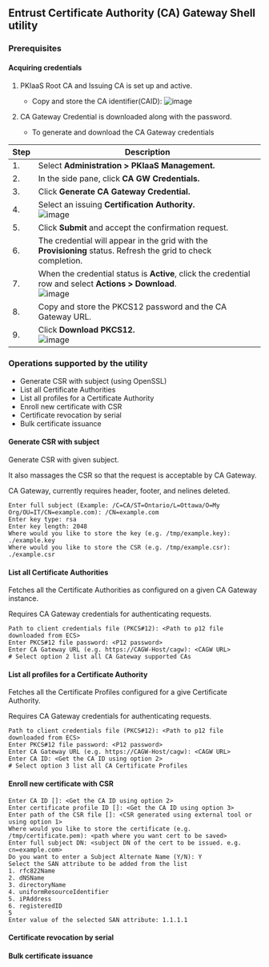 ## Entrust Certificate Authority (CA) Gateway Shell utility

### Prerequisites
#### Acquiring credentials
1. PKIaaS Root CA and Issuing CA is set up and active.
   - Copy and store the CA identifier(CAID):
![image](https://user-images.githubusercontent.com/98990887/171658845-a006a93b-bda6-4cf5-9026-b7fa3f734b32.png)

2. CA Gateway Credential is downloaded along with the password.
   - To generate and download the CA Gateway credentials

| Step | Description |
| --- | --- |
| 1. | Select **Administration > PKIaaS Management.** |
| 2. | In the side pane, click **CA GW Credentials.** |
| 3. | Click **Generate CA Gateway Credential.** |
| 4. | Select an issuing **Certification Authority.**<br />![image](https://user-images.githubusercontent.com/98990887/172181635-935e89d9-5b37-4c75-b7f7-3a25d350bcab.png) |
| 5. | Click **Submit** and accept the confirmation request. |
| 6. | The credential will appear in the grid with the **Provisioning** status. Refresh the grid to check completion. |
| 7. | When the credential status is **Active**, click the credential row and select **Actions > Download**.<br />![image](https://user-images.githubusercontent.com/98990887/172181770-2225d0f8-074d-4b61-81ef-94e75d9e4b0c.png) |
| 8. | Copy and store the PKCS12 password and the CA Gateway URL. |
| 9. | Click **Download PKCS12.**<br />![image](https://user-images.githubusercontent.com/98990887/172181900-f3adc645-ca85-4483-b90b-3e0b482d754a.png) |

### Operations supported by the utility

- Generate CSR with subject (using OpenSSL)
- List all Certificate Authorities
- List all profiles for a Certificate Authority
- Enroll new certificate with CSR
- Certificate revocation by serial
- Bulk certificate issuance

#### Generate CSR with subject
Generate CSR with given subject.

It also massages the CSR so that the request is acceptable by CA Gateway.

CA Gateway, currently requires header, footer, and nelines deleted.

```
Enter full subject (Example: /C=CA/ST=Ontario/L=Ottawa/O=My Org/OU=IT/CN=example.com): /CN=example.com
Enter key type: rsa
Enter key length: 2048
Where would you like to store the key (e.g. /tmp/example.key): ./example.key
Where would you like to store the CSR (e.g. /tmp/example.csr): ./example.csr
```

#### List all Certificate Authorities
Fetches all the Certificate Authorities as configured on a given CA Gateway instance.

Requires CA Gateway credentials for authenticating requests.

```
Path to client credentials file (PKCS#12): <Path to p12 file downloaded from ECS>
Enter PKCS#12 file password: <P12 password>
Enter CA Gateway URL (e.g. https://CAGW-Host/cagw): <CAGW URL>
# Select option 2 list all CA Gateway supported CAs
```

#### List all profiles for a Certificate Authority
Fetches all the Certificate Profiles configured for a give Certificate Authority.

Requires CA Gateway credentials for authenticating requests.

```
Path to client credentials file (PKCS#12): <Path to p12 file downloaded from ECS>
Enter PKCS#12 file password: <P12 password>
Enter CA Gateway URL (e.g. https://CAGW-Host/cagw): <CAGW URL>
Enter CA ID: <Get the CA ID using option 2>
# Select option 3 list all CA Certificate Profiles
```

#### Enroll new certificate with CSR

```
Enter CA ID []: <Get the CA ID using option 2>
Enter certificate profile ID []: <Get the CA ID using option 3>
Enter path of the CSR file []: <CSR generated using external tool or using option 1>
Where would you like to store the certificate (e.g. /tmp/certificate.pem): <path where you want cert to be saved>
Enter full subject DN: <subject DN of the cert to be issued. e.g. cn=example.com>
Do you want to enter a Subject Alternate Name (Y/N): Y
Select the SAN attribute to be added from the list
1. rfc822Name
2. dNSName
3. directoryName
4. uniformResourceIdentifier
5. iPAddress
6. registeredID
5
Enter value of the selected SAN attribute: 1.1.1.1
```

#### Certificate revocation by serial

#### Bulk certificate issuance
